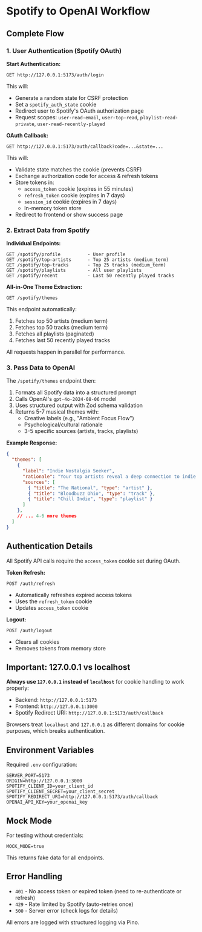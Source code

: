 # Spotify to OpenAI Workflow

## Complete Flow

### 1. User Authentication (Spotify OAuth)

**Start Authentication:**
```
GET http://127.0.0.1:5173/auth/login
```

This will:
- Generate a random state for CSRF protection
- Set a `spotify_auth_state` cookie
- Redirect user to Spotify's OAuth authorization page
- Request scopes: `user-read-email`, `user-top-read`, `playlist-read-private`, `user-read-recently-played`

**OAuth Callback:**
```
GET http://127.0.0.1:5173/auth/callback?code=...&state=...
```

This will:
- Validate state matches the cookie (prevents CSRF)
- Exchange authorization code for access & refresh tokens
- Store tokens in:
  - `access_token` cookie (expires in 55 minutes)
  - `refresh_token` cookie (expires in 7 days)
  - `session_id` cookie (expires in 7 days)
  - In-memory token store
- Redirect to frontend or show success page

### 2. Extract Data from Spotify

**Individual Endpoints:**
```
GET /spotify/profile          - User profile
GET /spotify/top-artists      - Top 25 artists (medium_term)
GET /spotify/top-tracks       - Top 25 tracks (medium_term)
GET /spotify/playlists        - All user playlists
GET /spotify/recent           - Last 50 recently played tracks
```

**All-in-One Theme Extraction:**
```
GET /spotify/themes
```

This endpoint automatically:
1. Fetches top 50 artists (medium term)
2. Fetches top 50 tracks (medium term)
3. Fetches all playlists (paginated)
4. Fetches last 50 recently played tracks

All requests happen in parallel for performance.

### 3. Pass Data to OpenAI

The `/spotify/themes` endpoint then:
1. Formats all Spotify data into a structured prompt
2. Calls OpenAI's `gpt-4o-2024-08-06` model
3. Uses structured output with Zod schema validation
4. Returns 5-7 musical themes with:
   - Creative labels (e.g., "Ambient Focus Flow")
   - Psychological/cultural rationale
   - 3-5 specific sources (artists, tracks, playlists)

**Example Response:**
```json
{
  "themes": [
    {
      "label": "Indie Nostalgia Seeker",
      "rationale": "Your top artists reveal a deep connection to indie rock from the 2000s-2010s era...",
      "sources": [
        { "title": "The National", "type": "artist" },
        { "title": "Bloodbuzz Ohio", "type": "track" },
        { "title": "Chill Indie", "type": "playlist" }
      ]
    },
    // ... 4-6 more themes
  ]
}
```

## Authentication Details

All Spotify API calls require the `access_token` cookie set during OAuth.

**Token Refresh:**
```
POST /auth/refresh
```
- Automatically refreshes expired access tokens
- Uses the `refresh_token` cookie
- Updates `access_token` cookie

**Logout:**
```
POST /auth/logout
```
- Clears all cookies
- Removes tokens from memory store

## Important: 127.0.0.1 vs localhost

**Always use `127.0.0.1` instead of `localhost`** for cookie handling to work properly:

- Backend: `http://127.0.0.1:5173`
- Frontend: `http://127.0.0.1:3000`
- Spotify Redirect URI: `http://127.0.0.1:5173/auth/callback`

Browsers treat `localhost` and `127.0.0.1` as different domains for cookie purposes, which breaks authentication.

## Environment Variables

Required `.env` configuration:

```env
SERVER_PORT=5173
ORIGIN=http://127.0.0.1:3000
SPOTIFY_CLIENT_ID=your_client_id
SPOTIFY_CLIENT_SECRET=your_client_secret
SPOTIFY_REDIRECT_URI=http://127.0.0.1:5173/auth/callback
OPENAI_API_KEY=your_openai_key
```

## Mock Mode

For testing without credentials:
```env
MOCK_MODE=true
```

This returns fake data for all endpoints.

## Error Handling

- `401` - No access token or expired token (need to re-authenticate or refresh)
- `429` - Rate limited by Spotify (auto-retries once)
- `500` - Server error (check logs for details)

All errors are logged with structured logging via Pino.


